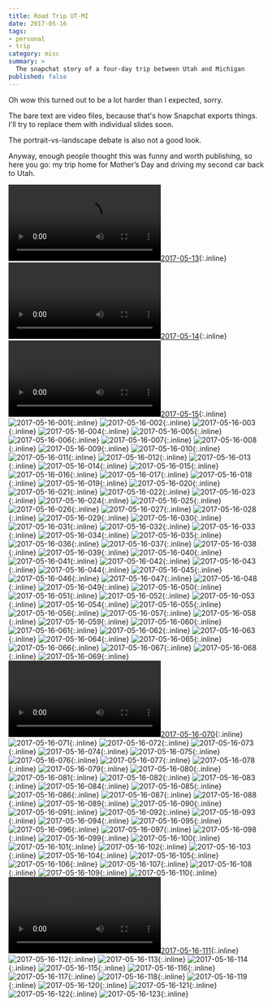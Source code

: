 ```yaml
---
title: Road Trip UT-MI
date: 2017-05-16
tags:
- personal
- trip
category: misc
summary: >
  The snapchat story of a four-day trip between Utah and Michigan
published: false
---
```


Oh wow this turned out to be a lot harder than I expected, sorry.

The bare text are video files, because that's how Snapchat exports things. I'll
try to replace them with individual slides soon.

The portrait-vs-landscape debate is also not a good look.

Anyway, enough people thought this was funny and worth publishing, so here you
go: my trip home for Mother’s Day and driving my second car back to Utah.

[![2017-05-13](https://files.myrrlyn.net/Snapchat/2017-05-14.mp4)](https://files.myrrlyn.net/Snapchat/2017-05-14.mp4){:.inline}
[![2017-05-14](https://files.myrrlyn.net/Snapchat/2017-05-14.mp4)](https://files.myrrlyn.net/Snapchat/2017-05-14.mp4){:.inline}
[![2017-05-15](https://files.myrrlyn.net/Snapchat/2017-05-15.mp4)](https://files.myrrlyn.net/Snapchat/2017-05-15.mp4){:.inline}
![2017-05-16-001](https://files.myrrlyn.net/Snapchat/2017-05-16-001.jpg){:.inline}
![2017-05-16-002](https://files.myrrlyn.net/Snapchat/2017-05-16-002.jpg){:.inline}
![2017-05-16-003](https://files.myrrlyn.net/Snapchat/2017-05-16-003.jpg){:.inline}
![2017-05-16-004](https://files.myrrlyn.net/Snapchat/2017-05-16-004.jpg){:.inline}
![2017-05-16-005](https://files.myrrlyn.net/Snapchat/2017-05-16-005.jpg){:.inline}
![2017-05-16-006](https://files.myrrlyn.net/Snapchat/2017-05-16-006.jpg){:.inline}
![2017-05-16-007](https://files.myrrlyn.net/Snapchat/2017-05-16-007.jpg){:.inline}
![2017-05-16-008](https://files.myrrlyn.net/Snapchat/2017-05-16-008.jpg){:.inline}
![2017-05-16-009](https://files.myrrlyn.net/Snapchat/2017-05-16-009.jpg){:.inline}
![2017-05-16-010](https://files.myrrlyn.net/Snapchat/2017-05-16-010.jpg){:.inline}
![2017-05-16-011](https://files.myrrlyn.net/Snapchat/2017-05-16-011.jpg){:.inline}
![2017-05-16-012](https://files.myrrlyn.net/Snapchat/2017-05-16-012.jpg){:.inline}
![2017-05-16-013](https://files.myrrlyn.net/Snapchat/2017-05-16-013.jpg){:.inline}
![2017-05-16-014](https://files.myrrlyn.net/Snapchat/2017-05-16-014.jpg){:.inline}
![2017-05-16-015](https://files.myrrlyn.net/Snapchat/2017-05-16-015.jpg){:.inline}
![2017-05-16-016](https://files.myrrlyn.net/Snapchat/2017-05-16-016.jpg){:.inline}
![2017-05-16-017](https://files.myrrlyn.net/Snapchat/2017-05-16-017.jpg){:.inline}
![2017-05-16-018](https://files.myrrlyn.net/Snapchat/2017-05-16-018.jpg){:.inline}
![2017-05-16-019](https://files.myrrlyn.net/Snapchat/2017-05-16-019.jpg){:.inline}
![2017-05-16-020](https://files.myrrlyn.net/Snapchat/2017-05-16-020.jpg){:.inline}
![2017-05-16-021](https://files.myrrlyn.net/Snapchat/2017-05-16-021.jpg){:.inline}
![2017-05-16-022](https://files.myrrlyn.net/Snapchat/2017-05-16-022.jpg){:.inline}
![2017-05-16-023](https://files.myrrlyn.net/Snapchat/2017-05-16-023.jpg){:.inline}
![2017-05-16-024](https://files.myrrlyn.net/Snapchat/2017-05-16-024.jpg){:.inline}
![2017-05-16-025](https://files.myrrlyn.net/Snapchat/2017-05-16-025.jpg){:.inline}
![2017-05-16-026](https://files.myrrlyn.net/Snapchat/2017-05-16-026.jpg){:.inline}
![2017-05-16-027](https://files.myrrlyn.net/Snapchat/2017-05-16-027.jpg){:.inline}
![2017-05-16-028](https://files.myrrlyn.net/Snapchat/2017-05-16-028.jpg){:.inline}
![2017-05-16-029](https://files.myrrlyn.net/Snapchat/2017-05-16-029.jpg){:.inline}
![2017-05-16-030](https://files.myrrlyn.net/Snapchat/2017-05-16-030.jpg){:.inline}
![2017-05-16-031](https://files.myrrlyn.net/Snapchat/2017-05-16-031.jpg){:.inline}
![2017-05-16-032](https://files.myrrlyn.net/Snapchat/2017-05-16-032.jpg){:.inline}
![2017-05-16-033](https://files.myrrlyn.net/Snapchat/2017-05-16-033.jpg){:.inline}
![2017-05-16-034](https://files.myrrlyn.net/Snapchat/2017-05-16-034.jpg){:.inline}
![2017-05-16-035](https://files.myrrlyn.net/Snapchat/2017-05-16-035.jpg){:.inline}
![2017-05-16-036](https://files.myrrlyn.net/Snapchat/2017-05-16-036.jpg){:.inline}
![2017-05-16-037](https://files.myrrlyn.net/Snapchat/2017-05-16-037.jpg){:.inline}
![2017-05-16-038](https://files.myrrlyn.net/Snapchat/2017-05-16-038.jpg){:.inline}
![2017-05-16-039](https://files.myrrlyn.net/Snapchat/2017-05-16-039.jpg){:.inline}
![2017-05-16-040](https://files.myrrlyn.net/Snapchat/2017-05-16-040.jpg){:.inline}
![2017-05-16-041](https://files.myrrlyn.net/Snapchat/2017-05-16-041.jpg){:.inline}
![2017-05-16-042](https://files.myrrlyn.net/Snapchat/2017-05-16-042.jpg){:.inline}
![2017-05-16-043](https://files.myrrlyn.net/Snapchat/2017-05-16-043.jpg){:.inline}
![2017-05-16-044](https://files.myrrlyn.net/Snapchat/2017-05-16-044.jpg){:.inline}
![2017-05-16-045](https://files.myrrlyn.net/Snapchat/2017-05-16-045.jpg){:.inline}
![2017-05-16-046](https://files.myrrlyn.net/Snapchat/2017-05-16-046.jpg){:.inline}
![2017-05-16-047](https://files.myrrlyn.net/Snapchat/2017-05-16-047.jpg){:.inline}
![2017-05-16-048](https://files.myrrlyn.net/Snapchat/2017-05-16-048.jpg){:.inline}
![2017-05-16-049](https://files.myrrlyn.net/Snapchat/2017-05-16-049.jpg){:.inline}
![2017-05-16-050](https://files.myrrlyn.net/Snapchat/2017-05-16-050.jpg){:.inline}
![2017-05-16-051](https://files.myrrlyn.net/Snapchat/2017-05-16-051.jpg){:.inline}
![2017-05-16-052](https://files.myrrlyn.net/Snapchat/2017-05-16-052.jpg){:.inline}
![2017-05-16-053](https://files.myrrlyn.net/Snapchat/2017-05-16-053.jpg){:.inline}
![2017-05-16-054](https://files.myrrlyn.net/Snapchat/2017-05-16-054.jpg){:.inline}
![2017-05-16-055](https://files.myrrlyn.net/Snapchat/2017-05-16-055.jpg){:.inline}
![2017-05-16-056](https://files.myrrlyn.net/Snapchat/2017-05-16-056.jpg){:.inline}
![2017-05-16-057](https://files.myrrlyn.net/Snapchat/2017-05-16-057.jpg){:.inline}
![2017-05-16-058](https://files.myrrlyn.net/Snapchat/2017-05-16-058.jpg){:.inline}
![2017-05-16-059](https://files.myrrlyn.net/Snapchat/2017-05-16-059.jpg){:.inline}
![2017-05-16-060](https://files.myrrlyn.net/Snapchat/2017-05-16-060.jpg){:.inline}
![2017-05-16-061](https://files.myrrlyn.net/Snapchat/2017-05-16-061.jpg){:.inline}
![2017-05-16-062](https://files.myrrlyn.net/Snapchat/2017-05-16-062.jpg){:.inline}
![2017-05-16-063](https://files.myrrlyn.net/Snapchat/2017-05-16-063.jpg){:.inline}
![2017-05-16-064](https://files.myrrlyn.net/Snapchat/2017-05-16-064.jpg){:.inline}
![2017-05-16-065](https://files.myrrlyn.net/Snapchat/2017-05-16-065.jpg){:.inline}
![2017-05-16-066](https://files.myrrlyn.net/Snapchat/2017-05-16-066.jpg){:.inline}
![2017-05-16-067](https://files.myrrlyn.net/Snapchat/2017-05-16-067.jpg){:.inline}
![2017-05-16-068](https://files.myrrlyn.net/Snapchat/2017-05-16-068.jpg){:.inline}
![2017-05-16-069](https://files.myrrlyn.net/Snapchat/2017-05-16-069.jpg){:.inline}
[![2017-05-16-070](https://files.myrrlyn.net/Snapchat/2017-05-16-070.mp4)](https://files.myrrlyn.net/Snapchat/2017-05-16-070.mp4){:.inline}
![2017-05-16-071](https://files.myrrlyn.net/Snapchat/2017-05-16-071.jpg){:.inline}
![2017-05-16-072](https://files.myrrlyn.net/Snapchat/2017-05-16-072.jpg){:.inline}
![2017-05-16-073](https://files.myrrlyn.net/Snapchat/2017-05-16-073.jpg){:.inline}
![2017-05-16-074](https://files.myrrlyn.net/Snapchat/2017-05-16-074.jpg){:.inline}
![2017-05-16-075](https://files.myrrlyn.net/Snapchat/2017-05-16-075.jpg){:.inline}
![2017-05-16-076](https://files.myrrlyn.net/Snapchat/2017-05-16-076.jpg){:.inline}
![2017-05-16-077](https://files.myrrlyn.net/Snapchat/2017-05-16-077.jpg){:.inline}
![2017-05-16-078](https://files.myrrlyn.net/Snapchat/2017-05-16-078.jpg){:.inline}
![2017-05-16-079](https://files.myrrlyn.net/Snapchat/2017-05-16-079.jpg){:.inline}
![2017-05-16-080](https://files.myrrlyn.net/Snapchat/2017-05-16-080.jpg){:.inline}
![2017-05-16-081](https://files.myrrlyn.net/Snapchat/2017-05-16-081.jpg){:.inline}
![2017-05-16-082](https://files.myrrlyn.net/Snapchat/2017-05-16-082.jpg){:.inline}
![2017-05-16-083](https://files.myrrlyn.net/Snapchat/2017-05-16-083.jpg){:.inline}
![2017-05-16-084](https://files.myrrlyn.net/Snapchat/2017-05-16-084.jpg){:.inline}
![2017-05-16-085](https://files.myrrlyn.net/Snapchat/2017-05-16-085.jpg){:.inline}
![2017-05-16-086](https://files.myrrlyn.net/Snapchat/2017-05-16-086.jpg){:.inline}
![2017-05-16-087](https://files.myrrlyn.net/Snapchat/2017-05-16-087.jpg){:.inline}
![2017-05-16-088](https://files.myrrlyn.net/Snapchat/2017-05-16-088.jpg){:.inline}
![2017-05-16-089](https://files.myrrlyn.net/Snapchat/2017-05-16-089.jpg){:.inline}
![2017-05-16-090](https://files.myrrlyn.net/Snapchat/2017-05-16-090.jpg){:.inline}
![2017-05-16-091](https://files.myrrlyn.net/Snapchat/2017-05-16-091.jpg){:.inline}
![2017-05-16-092](https://files.myrrlyn.net/Snapchat/2017-05-16-092.jpg){:.inline}
![2017-05-16-093](https://files.myrrlyn.net/Snapchat/2017-05-16-093.jpg){:.inline}
![2017-05-16-094](https://files.myrrlyn.net/Snapchat/2017-05-16-094.jpg){:.inline}
![2017-05-16-095](https://files.myrrlyn.net/Snapchat/2017-05-16-095.jpg){:.inline}
![2017-05-16-096](https://files.myrrlyn.net/Snapchat/2017-05-16-096.jpg){:.inline}
![2017-05-16-097](https://files.myrrlyn.net/Snapchat/2017-05-16-097.jpg){:.inline}
![2017-05-16-098](https://files.myrrlyn.net/Snapchat/2017-05-16-098.jpg){:.inline}
![2017-05-16-099](https://files.myrrlyn.net/Snapchat/2017-05-16-099.jpg){:.inline}
![2017-05-16-100](https://files.myrrlyn.net/Snapchat/2017-05-16-100.jpg){:.inline}
![2017-05-16-101](https://files.myrrlyn.net/Snapchat/2017-05-16-101.jpg){:.inline}
![2017-05-16-102](https://files.myrrlyn.net/Snapchat/2017-05-16-102.jpg){:.inline}
![2017-05-16-103](https://files.myrrlyn.net/Snapchat/2017-05-16-103.jpg){:.inline}
![2017-05-16-104](https://files.myrrlyn.net/Snapchat/2017-05-16-104.jpg){:.inline}
![2017-05-16-105](https://files.myrrlyn.net/Snapchat/2017-05-16-105.jpg){:.inline}
![2017-05-16-106](https://files.myrrlyn.net/Snapchat/2017-05-16-106.jpg){:.inline}
![2017-05-16-107](https://files.myrrlyn.net/Snapchat/2017-05-16-107.jpg){:.inline}
![2017-05-16-108](https://files.myrrlyn.net/Snapchat/2017-05-16-108.jpg){:.inline}
![2017-05-16-109](https://files.myrrlyn.net/Snapchat/2017-05-16-109.jpg){:.inline}
![2017-05-16-110](https://files.myrrlyn.net/Snapchat/2017-05-16-110.jpg){:.inline}
[![2017-05-16-111](https://files.myrrlyn.net/Snapchat/2017-05-16-111.mp4)](https://files.myrrlyn.net/Snapchat/2017-05-16-111.mp4){:.inline}
![2017-05-16-112](https://files.myrrlyn.net/Snapchat/2017-05-16-112.jpg){:.inline}
![2017-05-16-113](https://files.myrrlyn.net/Snapchat/2017-05-16-113.jpg){:.inline}
![2017-05-16-114](https://files.myrrlyn.net/Snapchat/2017-05-16-114.jpg){:.inline}
![2017-05-16-115](https://files.myrrlyn.net/Snapchat/2017-05-16-115.jpg){:.inline}
![2017-05-16-116](https://files.myrrlyn.net/Snapchat/2017-05-16-116.jpg){:.inline}
![2017-05-16-117](https://files.myrrlyn.net/Snapchat/2017-05-16-117.jpg){:.inline}
![2017-05-16-118](https://files.myrrlyn.net/Snapchat/2017-05-16-118.jpg){:.inline}
![2017-05-16-119](https://files.myrrlyn.net/Snapchat/2017-05-16-119.jpg){:.inline}
![2017-05-16-120](https://files.myrrlyn.net/Snapchat/2017-05-16-120.jpg){:.inline}
![2017-05-16-121](https://files.myrrlyn.net/Snapchat/2017-05-16-121.jpg){:.inline}
![2017-05-16-122](https://files.myrrlyn.net/Snapchat/2017-05-16-122.jpg){:.inline}
![2017-05-16-123](https://files.myrrlyn.net/Snapchat/2017-05-16-123.jpg){:.inline}
